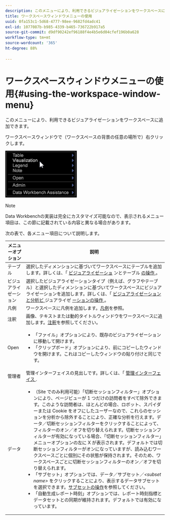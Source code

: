 ```yaml
---
description: このメニューにより、利用できるビジュアライゼーションをワークスペースに追加できます。
title: ワークスペースウィンドウメニューの使用
uuid: 0fa153c1-5d68-4777-98ee-9682fd4adc41
exl-id: 1077087b-b985-4339-b465-736722b917a5
source-git-commit: d9df90242ef96188f4e4b5e6d04cfef196b0a628
workflow-type: tm+mt
source-wordcount: '365'
ht-degree: 88%

---
```


# ワークスペースウィンドウメニューの使用{#using-the-workspace-window-menu}

このメニューにより、利用できるビジュアライゼーションをワークスペースに追加できます。

ワークスペースウィンドウで（ワークスペースの背景の任意の場所で）右クリックします。

![](assets/mnu_workspace.png)

>[!NOTE]
>
>Data Workbenchの実装は完全にカスタマイズ可能なので、表示されるメニュー項目は、この節に記載されている内容と異なる場合があります。

次の表で、各メニュー項目について説明します。

<table id="table_00C0D3E6098E473E8D3B66F48FB635B3"> 
 <thead> 
  <tr> 
   <th colname="col1" class="entry"> メニューオプション </th> 
   <th colname="col2" class="entry"> 説明 </th> 
  </tr> 
 </thead>
 <tbody> 
  <tr> 
   <td colname="col1"> テーブル </td> 
   <td colname="col2"> 選択したディメンションに基づいてワークスペースにテーブルを追加します。詳しくは、「  <a href="../../../home/c-get-started/c-vis/c-vis.md#concept-f6c7728d5aaa4304bbf2e4dfaed48739"> ビジュアライゼーショ</a> ンとテーブル <a href="../../../home/c-get-started/c-analysis-vis/c-tables/c-tables.md#concept-c632cb8ad9724f90ac5c294d52ae667f"> の操作 </a>。 </td> 
  </tr> 
  <tr> 
   <td colname="col1"> ビジュアライゼーション </td> 
   <td colname="col2"> 選択したビジュアライゼーションタイプ（例えば、グラフやテーブル）と選択したディメンションに基づいてワークスペースにビジュアライゼーションを追加します。詳しくは、「  <a href="../../../home/c-get-started/c-vis/c-vis.md#concept-f6c7728d5aaa4304bbf2e4dfaed48739"> ビジュアライゼーションと分析ビ </a> ジュアライゼ <a href="../../../home/c-get-started/c-analysis-vis/c-analysis-vis.md#concept-cb5b9716d3404b2b888a55b3efec1fa5"> ーションの操作 </a>。 </td> 
  </tr> 
  <tr> 
   <td colname="col1"> 凡例 </td> 
   <td colname="col2"> ワークスペースに凡例を追加します。<a href="../../../home/c-get-started/c-analysis-vis/c-legends/c-legends.md#concept-ba7a886967314ee5aa358f5949665494">凡例</a>を参照。 </td> 
  </tr> 
  <tr> 
   <td colname="col1"> 注釈 </td> 
   <td colname="col2"> 画像、テキストまたは動的タイトルウィンドウをワークスペースに追加します。<a href="../../../home/c-get-started/c-analysis-vis/c-annots/c-annots.md#concept-ab80edcbc4204dd78c73630511f75ab0">注釈</a>を参照してください。 </td> 
  </tr> 
  <tr> 
   <td colname="col1"> Open </td> 
   <td colname="col2"> <p> 
     <ul id="ul_173273B72EE24A52927B59E63F0BF19B"> 
      <li id="li_1EF395A0425047A9981891A0D9D29F07">「<span class="wintitle">ファイル</span>」オプションにより、既存のビジュアライゼーションに移動して開けます。 </li> 
      <li id="li_E02E8929B8E247B0A46F6D708C51B1E2">「<span class="wintitle">クリップボード</span>」オプションにより、前にコピーしたウィンドウを開けます。これはコピーしたウィンドウの貼り付けと同じです。 </li> 
     </ul> </p> </td> 
  </tr> 
  <tr> 
   <td colname="col1"> 管理者 </td> 
   <td colname="col2"> 管理インターフェイスの見出しです。詳しくは、「 <a href="../../../home/c-get-started/c-admin-intrf/c-admin-intrf.md#concept-855c1a91e1a948969fab592adca15f74"> 管理インターフェイス </a>. </td> 
  </tr> 
  <tr> 
   <td colname="col1"> データ </td> 
   <td colname="col2"> <p> 
     <ul id="ul_CFAC2CBB10464079A78A9127C25482FF"> 
      <li id="li_78C64D2602674C2D85509422FF055D5C">（Site でのみ利用可能）「<span class="wintitle">切断セッションフィルター</span>」オプションにより、ページビューが 1 つだけの訪問者をすべて除外できます。このような訪問者は、ほとんどの場合、ロボット、スパイダーまたは Cookie をオフにしたユーザーなので、これらのセッションを分析から除外することにより、正確な分析を行えます。<span class="uicontrol">データ</span>／<span class="uicontrol">切断セッションフィルター</span>をクリックすることによって、フィルターのオン／オフを切り替えられます。<span class="wintitle">切断セッションフィルター</span>が有効になっている場合、「<span class="wintitle">切断セッションフィルター</span>」メニューオプションの左に X が表示されます。デフォルトでは<span class="wintitle">切断セッションフィルター</span>がオンになっていますが、読み込むワークスペースごとに個別にその状態が保持されます。そのため、ワークスペースごとに切断セッションフィルターのオン／オフを切り替えられます。 </li> 
      <li id="li_DB69A4EAD6964CCEAE59E1B2E9CED394">「<span class="wintitle">サブセット</span>」オプションでは、<span class="uicontrol">データ</span>／<span class="uicontrol">サブセット</span>／<i>&lt;<span class="uicontrol">subset name</span>&gt;</i> をクリックすることにより、表示するデータサブセットを選択できます。<a href="../../../home/c-get-started/c-vis/c-wk-subsets/c-wk-subsets.md#concept-43809322b6374d5cb2536630a13e943b">サブセットの操作</a>を参照してください。 </li> 
      <li id="li_1B3C3835F1F94028AA45FC29D04F8CF8">「<span class="wintitle">自動生成レポート時刻</span>」オプションでは、レポート時刻指標とデータセットとの同期が維持されます。デフォルトでは有効になっています。 </li> 
     </ul> </p> </td> 
  </tr> 
 </tbody> 
</table>
